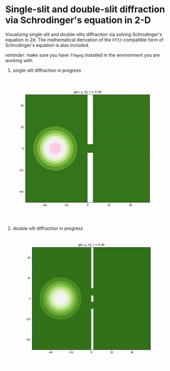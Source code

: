 # Single-slit and double-slit diffraction via Schrodinger's equation in 2-D
Visualizing single-slit and double-slits diffraction via solving Schrodinger's equation in 2d. The mathematical derivation of the `FFT2`-compatible form of Schrodinger's equation is also included.

_reminder_: make sure you have `ffmpeg` installed in the environment you are working with.

1. single-slit diffraction in progress

![single-slit demo](https://raw.githubusercontent.com/The-real-Han-Chen/Single-slit-and-double-slits-diffraction-Schrodinger-s-equation-in-2D-/master/single_slit.gif)

2. double-slit diffraction in progress
![double-slit demo](https://raw.githubusercontent.com/The-real-Han-Chen/Single-slit-and-double-slits-diffraction-Schrodinger-s-equation-in-2D-/master/double_slits.gif)
